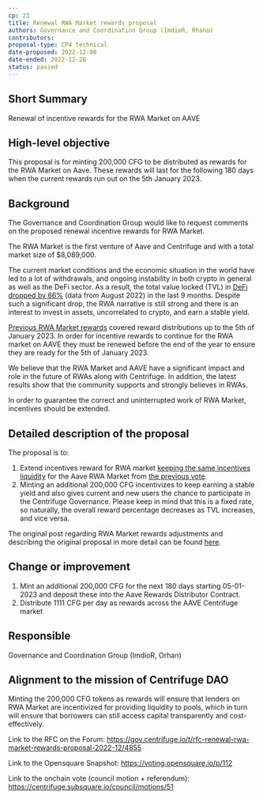 ```yaml
---
cp: 23
title: Renewal RWA Market rewards proposal 
authors: Governance and Coordination Group (ImdioR, Rhano)
contributors:
proposal-type: CP4 technical
date-proposed: 2022-12-08
date-ended: 2022-12-28
status: passed
---
```


## Short Summary
Renewal of incentive rewards for the RWA Market on AAVE

## High-level objective
This proposal is for minting 200,000 CFG to be distributed as rewards for the RWA Market on Aave. These rewards will last for the following 180 days when the current rewards run out on the 5th January 2023.

## Background
The Governance and Coordination Group would like to request comments on the proposed renewal incentive rewards for RWA Market.

The RWA Market is the first venture of Aave and Centrifuge and with a total market size of $8,089,000.

The current market conditions and the economic situation in the world have led to a lot of withdrawals, and ongoing instability in both crypto in general as well as the DeFi sector. As a result, the total value locked (TVL) in [DeFi dropped by 66%](https://cointelegraph.com/news/total-value-locked-in-defi-dropped-by-66-but-multiple-metrics-reflect-steady-growth) (data from August 2022) in the last 9 months. Despite such a significant drop, the RWA narrative is still strong and there is an interest to invest in assets, uncorrelated to crypto, and earn a stable yield.

[Previous RWA Market rewards](https://gov.centrifuge.io/t/rfc-renewal-rwa-market-rewards-proposal-12-09-2022/4565) covered reward distributions up to the 5th of January 2023. In order for incentive rewards to continue for the RWA market on AAVE they must be renewed before the end of the year to ensure they are ready for the 5th of January 2023.

We believe that the RWA Market and AAVE have a significant impact and role in the future of RWAs along with Centrifuge. In addition, the latest results show that the community supports and strongly believes in RWAs.

In order to guarantee the correct and uninterrupted work of RWA Market, incentives should be extended.

## Detailed description of the proposal
The proposal is to:

1. Extend incentives reward for RWA market [keeping the same incentives liquidity](https://gov.centrifuge.io/t/council-motion-14-rwa-market-rewards-for-q3-2022-2022-07-04/4305)  for the Aave RWA Market from [the previous vote](https://gov.centrifuge.io/t/rfc-renewal-rwa-market-rewards-proposal-12-09-2022/4565).
2. Minting an additional 200,000 CFG incentivizes to keep earning a stable yield and also gives current and new users the chance to participate in the Centrifuge Governance.
Please keep in mind that this is a fixed rate, so naturally, the overall reward percentage decreases as TVL increases, and vice versa.

The original post regarding RWA Market rewards adjustments and describing the original proposal in more detail can be found [here](https://gov.centrifuge.io/t/centrifuge-lp-rewards-ideas-for-improvements/3237).

## Change or improvement
1. Mint an additional 200,000 CFG for the next 180 days starting 05-01-2023 and deposit these into the Aave Rewards Distributor Contract.
2. Distribute 1111 CFG per day as rewards across the AAVE Centrifuge market

## Responsible
Governance and Coordination Group (ImdioR, Orhan)

## Alignment to the mission of Centrifuge DAO
Minting the 200,000 CFG tokens as rewards will ensure that lenders on RWA Market are incentivized for providing liquidity to pools, which in turn will ensure that borrowers can still access capital transparently and cost-effectively.

Link to the RFC on the Forum: https://gov.centrifuge.io/t/rfc-renewal-rwa-market-rewards-proposal-2022-12/4855

Link to the Opensquare Snapshot: https://voting.opensquare.io/p/112

Link to the onchain vote (council motion + referendum): https://centrifuge.subsquare.io/council/motions/51

